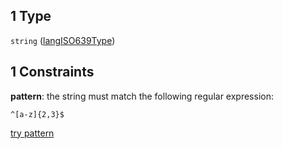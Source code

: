 ## 1 Type

`string` ([langISO639Type](language_identification-properties-lg-oneof-langiso639type.md))

## 1 Constraints

**pattern**: the string must match the following regular expression:&#x20;

```regexp
^[a-z]{2,3}$
```

[try pattern](https://regexr.com/?expression=%5E%5Ba-z%5D%7B2%2C3%7D%24 "try regular expression with regexr.com")
